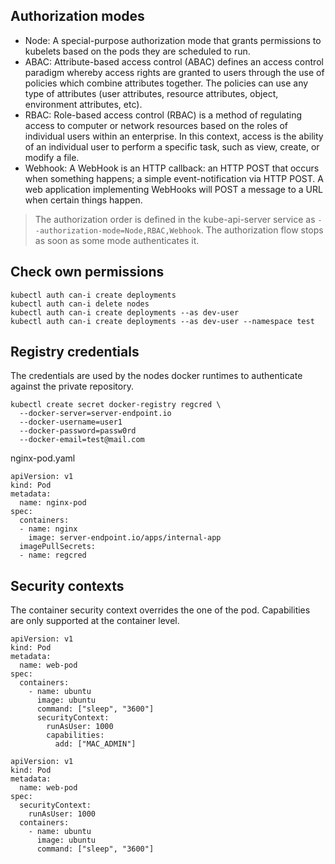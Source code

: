 ## Authorization modes
- Node: A special-purpose authorization mode that grants permissions to kubelets based on the pods they are scheduled to run. 
- ABAC: Attribute-based access control (ABAC) defines an access control paradigm whereby access rights are granted to users through the use of policies which combine attributes together. The policies can use any type of attributes (user attributes, resource attributes, object, environment attributes, etc).
- RBAC: Role-based access control (RBAC) is a method of regulating access to computer or network resources based on the roles of individual users within an enterprise. In this context, access is the ability of an individual user to perform a specific task, such as view, create, or modify a file. 
- Webhook: A WebHook is an HTTP callback: an HTTP POST that occurs when something happens; a simple event-notification via HTTP POST. A web application implementing WebHooks will POST a message to a URL when certain things happen.

> The authorization order is defined in the kube-api-server service as `--authorization-mode=Node,RBAC,Webhook`. The authorization flow stops as soon as some mode authenticates it.


## Check own permissions
`kubectl auth can-i create deployments`  
`kubectl auth can-i delete nodes`  
`kubectl auth can-i create deployments --as dev-user`  
`kubectl auth can-i create deployments --as dev-user --namespace test`  

## Registry credentials
The credentials are used by the nodes docker runtimes to authenticate against the private repository.
```
kubectl create secret docker-registry regcred \
  --docker-server=server-endpoint.io
  --docker-username=user1
  --docker-password=passw0rd
  --docker-email=test@mail.com
```

nginx-pod.yaml
```
apiVersion: v1
kind: Pod
metadata:
  name: nginx-pod
spec:
  containers:
  - name: nginx
    image: server-endpoint.io/apps/internal-app
  imagePullSecrets:
  - name: regcred
```

## Security contexts
The container security context overrides the one of the pod. Capabilities are only supported at the container level.
```
apiVersion: v1
kind: Pod
metadata:
  name: web-pod
spec:
  containers:
    - name: ubuntu
      image: ubuntu
      command: ["sleep", "3600"]
      securityContext:
        runAsUser: 1000
        capabilities:
          add: ["MAC_ADMIN"]
```
```
apiVersion: v1
kind: Pod
metadata:
  name: web-pod
spec:
  securityContext:
    runAsUser: 1000
  containers:
    - name: ubuntu
      image: ubuntu
      command: ["sleep", "3600"]
```


